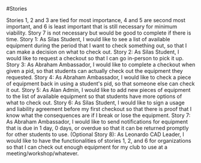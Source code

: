 #Stories

Stories 1, 2 and 3 are tied for most importance, 4 and 5 are second most important, and 6 is least important that is still necessary for minimum viability. Story 7 is not necessary but would be good to complete if there is time.
Story 1: As Silas Student, I would like to see a list of available equipment during the period that I want to check something out, so that I can make a decision on what to check out.
Story 2: As Silas Student, I would like to request a checkout so that I can go in-person to pick it up.
Story 3: As Abraham Ambassador, I would like to complete a checkout when given a pid, so that students can actually check out the equipment they requested.
Story 4: As Abraham Ambassador, I would like to check a piece of equipment back in using a student's pid, so that someone else can check it out.
Story 5: As Alan Admin, I would like to add new pieces of equipment to the list of available equipment so that students have more options of what to check out.
Story 6: As Silas Student, I would like to sign a usage and liability agreement before my first checkout so that there is proof that I know what the consequences are if I break or lose the equipment.
Story 7: As Abraham Ambassador, I would like to send notifications for equipment that is due in 1 day, 0 days, or overdue so that it can be returned promptly for other students to use.
(Optional Story 8): As Leonardo CAD Leader, I would like to have the functionalities of stories 1, 2, and 6 for organizations so that I can check out enough equipment for my club to use at a meeting/workshop/whatever.
